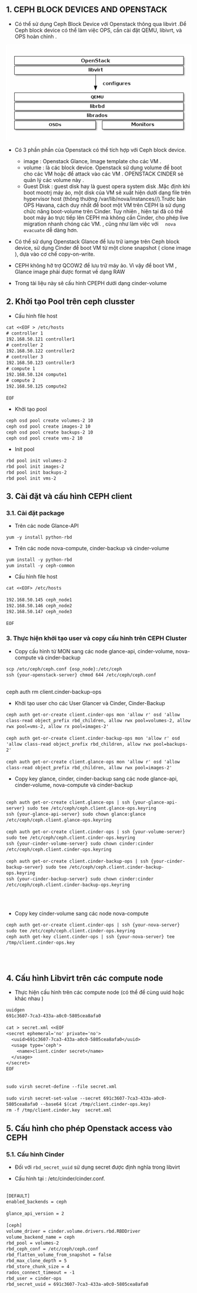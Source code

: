 

## 1. CEPH BLOCK DEVICES AND OPENSTACK

- Có thể sử dụng Ceph Block Device với Openstack thông qua libvirt .Để Ceph block device có thể  làm việc OPS, cần cài đặt QEMU, libivrt, và OPS hoàn chỉnh . 

![](images/35.png)

- Có 3 phần  phần của Openstack có thể tích hợp với Ceph block device. 
    -  image : Openstack Glance, Image template cho các VM . 
    -  volume : là các block device. Openstack sử dụng volume để boot cho các VM  hoặc để attack vào các VM . OPENSTACK CINDER sẽ quản lý các volume này . 
    -  Guest Disk : guest disk hay là guest opera system disk .Mặc định khi boot mootrj máy ảo, một disk của VM sẽ xuất hiện dưới dạng file trên hypervisor host (thông thường /var/lib/nova/instances/<uuid>/).Trước bản OPS Havana, cách duy nhất để  boot một VM trên CEPH là sử dụng chức năng boot-volume trên Cinder. Tuy nhiên , hiện tại đã có thể boot máy ảo trực tiếp lên CEPH mà không cần Cinder, cho phép live migration nhanh chóng các VM. , cũng như làm việc với `  nova evacuate` dễ dàng hơn. 


- Có thể sử dụng Openstack Glance để lưu trữ iamge trên Ceph block device, sử dụng Cinder để boot VM từ một clone snapshot ( clone image ), dựa vào cơ chế copy-on-write. 


- CEPH không hỡ trợ QCOW2 để lưu trữ máy ảo. Vì vậy để boot VM , Glance image phải được format về dạng RAW

- Trong tài liệu này sẽ cấu hình CPEPH dưới dạng cinder-volume 


## 2. Khởi tạo Pool  trên ceph clusster

- Cấu hình file host
```
cat <<EOF > /etc/hosts
# controller 1
192.168.50.121 controller1
# controller 2
192.168.50.122 controller2
# controller 3
192.168.50.123 controller3
# compute 1
192.168.50.124 compute1
# compute 2
192.168.50.125 compute2

EOF
```



- Khởi tạo pool
```
ceph osd pool create volumes-2 10
ceph osd pool create images-2 10
ceph osd pool create backups-2 10
ceph osd pool create vms-2 10
```

- Init pool
```
rbd pool init volumes-2
rbd pool init images-2
rbd pool init backups-2
rbd pool init vms-2
```

## 3. Cài đặt và cấu hình CEPH client 

### 3.1. Cài đặt package



- Trên các node Glance-API
```
yum -y install python-rbd

```

- Trên các node nova-compute, cinder-backup và cinder-volume
```
yum install -y python-rbd
yum install -y ceph-common
```

- Cấu hình file host
```
cat <<EOF> /etc/hosts

192.168.50.145 ceph_node1
192.168.50.146 ceph_node2
192.168.50.147 ceph_node3

EOF
```


### 3. Thực hiện khởi tạo user và copy cấu hình trên CEPH Cluster 



- Copy cấu hình từ MON sang các node glance-api, cinder-volume, nova-compute và cinder-backup 
```
scp /etc/ceph/ceph.conf {osp_node}:/etc/ceph
ssh {your-openstack-server} chmod 644 /etc/ceph/ceph.conf


```


ceph auth rm client.cinder-backup-ops


- Khởi tạo user cho các User Glancer và Cinder, Cinder-Backup
```
ceph auth get-or-create client.cinder-ops mon 'allow r' osd 'allow class-read object_prefix rbd_children, allow rwx pool=volumes-2, allow rwx pool=vms-2, allow rx pool=images-2'

ceph auth get-or-create client.cinder-backup-ops mon 'allow r' osd 'allow class-read object_prefix rbd_children, allow rwx pool=backups-2'

ceph auth get-or-create client.glance-ops mon 'allow r' osd 'allow class-read object_prefix rbd_children, allow rwx pool=images-2'
```



- Copy key glance, cinder, cinder-backup sang các node glance-api, cinder-volume, nova-compute và cinder-backup 
```

ceph auth get-or-create client.glance-ops | ssh {your-glance-api-server} sudo tee /etc/ceph/ceph.client.glance-ops.keyring
ssh {your-glance-api-server} sudo chown glance:glance /etc/ceph/ceph.client.glance-ops.keyring

ceph auth get-or-create client.cinder-ops | ssh {your-volume-server} sudo tee /etc/ceph/ceph.client.cinder-ops.keyring
ssh {your-cinder-volume-server} sudo chown cinder:cinder /etc/ceph/ceph.client.cinder-ops.keyring

ceph auth get-or-create client.cinder-backup-ops | ssh {your-cinder-backup-server} sudo tee /etc/ceph/ceph.client.cinder-backup-ops.keyring
ssh {your-cinder-backup-server} sudo chown cinder:cinder /etc/ceph/ceph.client.cinder-backup-ops.keyring




```

- Copy key cinder-volume sang các node nova-compute
```
ceph auth get-or-create client.cinder-ops | ssh {your-nova-server}  sudo tee /etc/ceph/ceph.client.cinder-ops.keyring
ceph auth get-key client.cinder-ops | ssh {your-nova-server} tee /tmp/client.cinder-ops.key




```

## 4. Cấu hình Libvirt trên các compute node

- Thực hiện cấu hình trên các compute node (có thể để cùng uuid hoặc khác nhau )

```
uuidgen
691c3607-7ca3-433a-a0c0-5805cea8afa0

cat > secret.xml <<EOF
<secret ephemeral='no' private='no'>
  <uuid>691c3607-7ca3-433a-a0c0-5805cea8afa0</uuid>
  <usage type='ceph'>
    <name>client.cinder secret</name>
  </usage>
</secret>
EOF


sudo virsh secret-define --file secret.xml

sudo virsh secret-set-value --secret 691c3607-7ca3-433a-a0c0-5805cea8afa0 --base64 $(cat /tmp/client.cinder-ops.key) 
rm -f /tmp/client.cinder.key  secret.xml
```


##  5. Cấu hình cho phép Openstack access vào CEPH


### 5.1. Cấu hình Cinder

- Đối với `rbd_secret_uuid` sử dụng secret được định nghĩa trong libvirt

- Cấu hình tại : /etc/cinder/cinder.conf. 
```

[DEFAULT]
enabled_backends = ceph

glance_api_version = 2

[ceph]
volume_driver = cinder.volume.drivers.rbd.RBDDriver
volume_backend_name = ceph
rbd_pool = volumes-2
rbd_ceph_conf = /etc/ceph/ceph.conf
rbd_flatten_volume_from_snapshot = false
rbd_max_clone_depth = 5
rbd_store_chunk_size = 4
rados_connect_timeout = -1
rbd_user = cinder-ops
rbd_secret_uuid = 691c3607-7ca3-433a-a0c0-5805cea8afa0
```